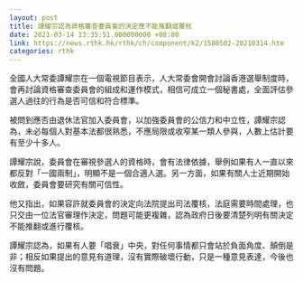 ```yaml
---
layout: post
title: 譚耀宗認為資格審查委員會的決定應不能推翻或覆核
date: 2021-03-14 13:35:51.000000000 +08:00
link: https://news.rthk.hk/rthk/ch/component/k2/1580502-20210314.htm
categories: rthk
---
```


全國人大常委譚耀宗在一個電視節目表示，人大常委會開會討論香港選舉制度時，會再討論資格審查委員會的組成和運作模式，相信可成立一個秘書處，全面評估參選人過往的行為是否可信和符合標準。

被問到應否由退休法官加入委員會，以加強委員會的公信力和中立性，譚耀宗認為，未必每個人對基本法都很熟悉，不應局限或收窄某一類人參與，人數上估計要有至少十多人。

譚耀宗說，委員會在審視參選人的資格時，會有法律依據，舉例如果有人一直以來都反對「一國兩制」，明顯不是一個合適人選。另一方面，如果有關人士近期開始收斂，委員會要研究有關可信性。

他又指出，如果容許就委員會的決定向法院提出司法覆核，法庭需要時間處理，也只交由一位法官審理作決定，問題可能更複雜，認為政府日後要清楚列明有關決定不能推翻或進行覆核。

譚耀宗認為，如果有人要「唱衰」中央，對任何事情都只會站於負面角度、顛倒是非；相反如果提出的意見有道理，沒有實際破壞行動，只是一種意見表達，今後也沒有問題。
